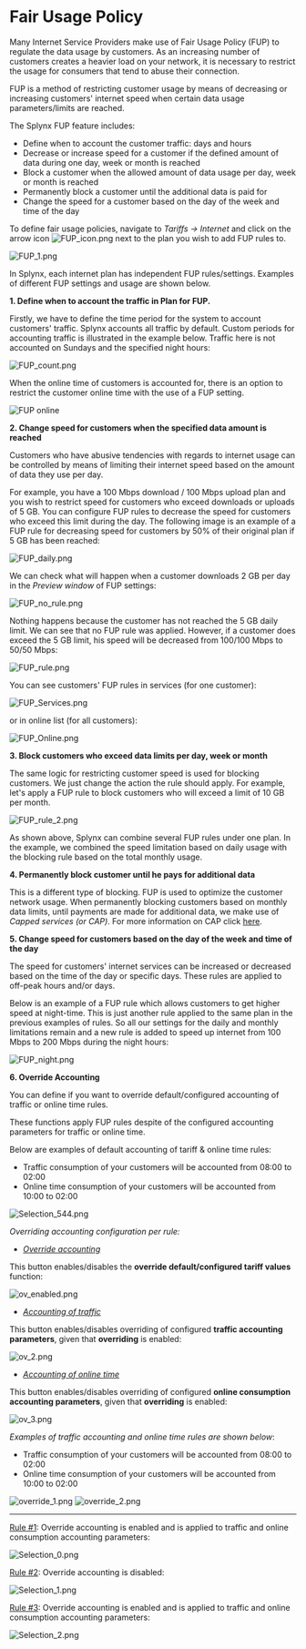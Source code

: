 Fair Usage Policy
================

Many Internet Service Providers make use of Fair Usage Policy (FUP) to regulate the data usage by customers. As an increasing number of customers creates a heavier load on your network, it is necessary to restrict the usage for consumers that tend to abuse their connection.

FUP is a method of restricting customer usage by means of decreasing or increasing customers' internet speed when certain data usage parameters/limits are reached.

The Splynx FUP feature includes:

* Define when to account the customer traffic: days and hours
* Decrease or increase speed for a customer if the defined amount of data during one day, week or month is reached
* Block a customer when the allowed amount of data usage per day, week or month is reached
* Permanently block a customer until the additional data is paid for
* Change the speed for a customer based on the day of the week and time of the day  

To define fair usage policies, navigate to *Tariffs → Internet* and click on the arrow icon  <icon class="image-icon">![FUP_icon.png](FUP_icon.png)</icon> next to the plan you wish to add FUP rules to.

![FUP_1.png](FUP_1.png)

In Splynx, each internet plan has independent FUP rules/settings. Examples of different FUP settings and usage are shown below.

**1. Define when to account the traffic in Plan for FUP.**

Firstly, we have to define the time period for the system to account customers' traffic. Splynx accounts all traffic by default. Custom periods for accounting traffic is illustrated in the example below. Traffic here is not accounted on Sundays and the specified night hours:

![FUP_count.png](FUP_count.png)

When the online time of customers is accounted for, there is an option to restrict the customer online time with the use of a FUP setting.

![FUP online](FUP_online.png)


**2. Change speed for customers when the specified data amount is reached**

Customers who have abusive tendencies with regards to internet usage can be controlled by means of limiting their internet speed based on the amount of data they use per day.

For example, you have a 100 Mbps download / 100 Mbps upload plan and you wish to restrict speed for customers who exceed downloads or uploads of 5 GB. You can configure FUP rules to decrease the speed for customers who exceed this limit during the day. The following image is an example of a FUP rule for decreasing speed for customers by 50% of their original plan if 5 GB has been reached:

![FUP_daily.png](FUP_daily.png)

We can check what will happen when a customer downloads 2 GB per day in the _Preview window_ of FUP settings:

![FUP_no_rule.png](FUP_no_rule.png)

Nothing happens because the customer has not reached the 5 GB daily limit. We can see that no FUP rule was applied. However, if a customer does exceed the 5 GB limit, his speed will be decreased from 100/100 Mbps to 50/50 Mbps:

![FUP_rule.png](FUP_rule.png)

You can see customers' FUP rules in services (for one customer): 

![FUP_Services.png](FUP_services_rule.png)

or in online list (for all customers):

![FUP_Online.png](FUP_online_rule.png)

**3. Block customers who exceed data limits per day, week or month**

The same logic for restricting customer speed is used for blocking customers. We just change the action the rule should apply. For example, let's apply a FUP rule to block customers who will exceed a limit of 10 GB per month.

![FUP_rule_2.png](FUP_rule_2.png)

As shown above, Splynx can combine several FUP rules under one plan. In the example, we combined the speed limitation based on daily usage with the blocking rule based on the total monthly usage.

**4. Permanently block customer until he pays for additional data**

This is a different type of blocking. FUP is used to optimize the customer network usage. When permanently blocking customers based on monthly data limits, until payments are made for additional data, we make use of *Capped services (or CAP)*. For more information on CAP click [here](configuring_tariff_plans/capped_plans/capped_plans.md).


**5. Change speed for customers based on the day of the week and time of the day**

The speed for customers' internet services can be increased or decreased based on the time of the day or specific days. These rules are applied to off-peak hours and/or days.

Below is an example of a FUP rule which allows customers to get higher speed at night-time. This is just another rule applied to the same plan in the previous examples of rules. So all our settings for the daily and monthly limitations remain and a new rule is added to speed up internet from 100 Mbps to 200 Mbps during the night hours:

![FUP_night.png](FUP_night.png)

**6. Override Accounting**

You can define if you want to override default/configured accounting of traffic or online time rules.

These functions apply FUP rules despite of the configured accounting parameters for traffic or online time.

Below are examples of default accounting of tariff & online time rules:

* Traffic consumption of your customers will be accounted from 08:00 to 02:00
* Online time consumption of your customers will be accounted from 10:00 to 02:00

![Selection_544.png](Selection_544.png)

_Overriding accounting configuration per rule:_

* _<u>Override accounting</u>_

This button enables/disables the **override default/configured tariff values** function:

![ov_enabled.png](ov_enabled.png)


* _<u>Accounting of traffic</u>_

This button enables/disables overriding of configured **traffic accounting parameters**, given that **overriding** is enabled:

![ov_2.png](ov_2.png)


* _<u>Accounting of online time</u>_

This button enables/disables overriding of configured **online consumption accounting parameters**, given that **overriding** is enabled:

![ov_3.png](ov_3.png)

_Examples of traffic accounting and online time rules are shown below_:

* Traffic consumption of your customers will be accounted from 08:00 to 02:00
* Online time consumption of your customers will be accounted from 10:00 to 02:00

![override_1.png](override_1.png)
![override_2.png](override_2.png)
*********************************************************************************
<u>Rule #1</u>: Override accounting is enabled and is applied to traffic and online consumption accounting parameters:

![Selection_0.png](selection_0.png)

<u>Rule #2</u>: Override accounting is disabled:

![Selection_1.png](selection_1.png)

<u>Rule #3</u>:  Override accounting is enabled and is applied to traffic and online consumption accounting parameters:

![Selection_2.png](selection_2.png)
